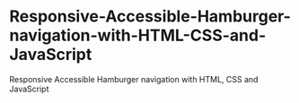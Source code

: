# Responsive-Accessible-Hamburger-navigation-with-HTML-CSS-and-JavaScript
Responsive Accessible Hamburger navigation with HTML, CSS and JavaScript
